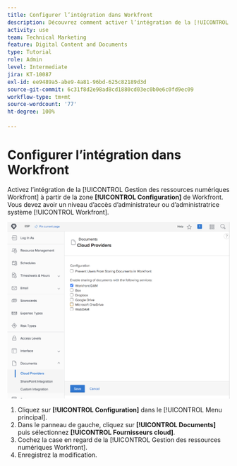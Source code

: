 ```yaml
---
title: Configurer l’intégration dans Workfront
description: Découvrez comment activer l’intégration de la [!UICONTROL Gestion des ressources numériques Workfront] au niveau d’accès de l’administrateur ou de l’administratrice système.
activity: use
team: Technical Marketing
feature: Digital Content and Documents
type: Tutorial
role: Admin
level: Intermediate
jira: KT-10087
exl-id: ee9489a5-abe9-4a81-96bd-625c82189d3d
source-git-commit: 6c31f8d2e98ad8cd1880cd03ec0b0e6c0fd9ec09
workflow-type: tm+mt
source-wordcount: '77'
ht-degree: 100%

---
```


# Configurer l’intégration dans Workfront

Activez l’intégration de la [!UICONTROL Gestion des ressources numériques Workfront] à partir de la zone **[!UICONTROL Configuration]** de Workfront. Vous devez avoir un niveau d’accès d’administrateur ou d’administratrice système [!UICONTROL Workfront].

![Capture d’écran de la page de configuration [!UICONTROL Fournisseurs cloud].](assets/01-configure-the-integration-in-workfront.png)

1. Cliquez sur **[!UICONTROL Configuration]** dans le [!UICONTROL Menu principal].
1. Dans le panneau de gauche, cliquez sur **[!UICONTROL Documents]** puis sélectionnez **[!UICONTROL Fournisseurs cloud]**.
1. Cochez la case en regard de la [!UICONTROL Gestion des ressources numériques Workfront].
1. Enregistrez la modification.

<!--
Learn more graphic and documentation article link, below
* Enabling Workfront DAM
 -->
